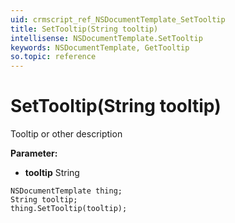 ```yaml
---
uid: crmscript_ref_NSDocumentTemplate_SetTooltip
title: SetTooltip(String tooltip)
intellisense: NSDocumentTemplate.SetTooltip
keywords: NSDocumentTemplate, GetTooltip
so.topic: reference
---
```


# SetTooltip(String tooltip)

Tooltip or other description

**Parameter:** 
* **tooltip** String

```crmscript
NSDocumentTemplate thing;
String tooltip;
thing.SetTooltip(tooltip);
```


